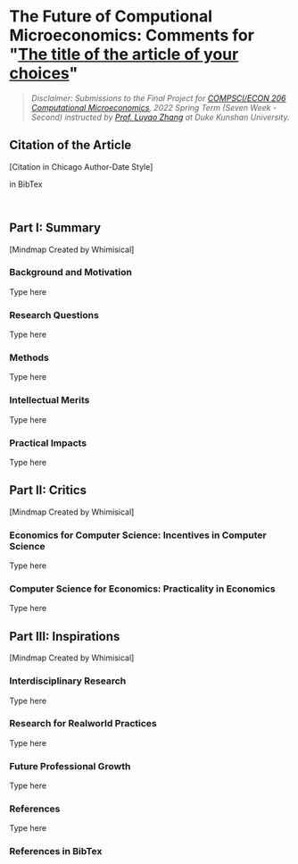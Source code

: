# The Future of Computional Microeconomics: Comments for "[The title of the article of your choices](URL)"

> *Disclaimer: Submissions to the Final Project for [COMPSCI/ECON 206 Computational Microeconomics](https://ce.pubpub.org/), 2022 Spring Term (Seven Week - Second) instructed by [Prof. Luyao Zhang](http://scholars.duke.edu/person/luyao.zhang) at Duke Kunshan University.*

## Citation of the Article 

[Citation in Chicago Author-Date Style]

in BibTex
```


```

## 

## Part I: Summary
[Mindmap Created by Whimisical]

### Background and Motivation

Type here

### Research Questions

Type here

### Methods

Type here

### Intellectual Merits

Type here

### Practical Impacts

Type here

## Part II: Critics 
[Mindmap Created by Whimisical]

### Economics for Computer Science: Incentives in Computer Science

Type here

### Computer Science for Economics: Practicality in Economics

Type here

## Part III: Inspirations
[Mindmap Created by Whimisical]

### Interdisciplinary Research
Type here
### Research for Realworld Practices

Type here
### Future Professional Growth
Type here

### References
Type here

### References in BibTex
```









```


